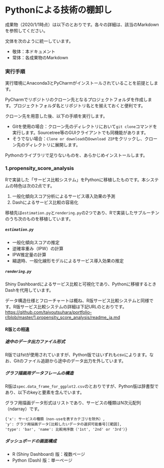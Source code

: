 # Pythonによる技術の棚卸し #
成果物（2020/1/1時点）は以下のとおりです。各々の詳細は、該当のMarkdownを参照してください。

文体を次のように統一しています。
* 敬体：本ドキュメント
* 常体：各成果物のMarkdown

### 実行手順
実行環境にAnaconda3とPyCharmがインストールされていることを前提とします。

PyCharmでリポジトリのクローン先となるプロジェクトフォルダを作成します。プロジェクトフォルダ名とリポジトリ名とを揃えておくと便利です。

クローン先を用意した後、以下の手順を実行します。
* Gitを使用の場合：クローン先のディレクトリにおいて`git clone`コマンドを実行します。Sourcetree等のGUIクライアントでも同機能があります。
* そうでない場合：`Clone or download`の`Download ZIP`をクリックし、クローン先のディレクトリに展開します。  

Pythonのライブラリで足りないものを、あらかじめインストールします。

### 1.propensity_score_analysis
Rで実装した「サービス比較システム」をPythonに移植したものです。本システムの特色は次の2点です。
1. 一般化傾向スコア分析によるサービス導入効果の予測
1. Dashによるサービス比較の容易化

移植先は`estimation.py`と`rendering.py`の2つであり、Rで実装したサブルーチンのうち次のものを移植しています。

##### `estimation.py`
* 一般化傾向スコアの推定
* 逆確率重み（IPW）の計算
* IPW推定量の計算
* 縮退時、一般化線形モデルによるサービス導入効果の推定

##### `rendering.py`
Shiny Dashboardによるサービス比較と可視化であり、Pythonに移植するときDashを代用しています。

データ構造仕様とフローチャートは概ね、R版サービス比較システムと同様です。R版サービス比較システムの詳細は下記URLのとおりです。  
https://github.com/taiyoutsuhara/portfolio-r/blob/master/1.propensity_score_analysis/readme_ja.md

#### R版との相違
##### 途中のデータ出力ファイル形式
R版ではfstが使用されていますが、Python版ではいずれもcsvによります。なお、Gitのファイル追跡から途中のデータ出力を外しています。

##### グラフ描画用データフレームの構造
R版は`spec.data_frame_for_ggplot2.csv`のとおりですが、Python版は辞書型であり、以下のkeyと要素を含んでいます。

グラフ用描画データ形式はリストであり、サービスの種類はN次元配列（ndarray）です。
```
{'x': サービスの種類（non-useを表すカテゴリを除外）,
'y': グラフ用描画データ[比較したいデータの選択可能番号][範囲],
'type': 'bar', 'name': 比較用序数（'1st', '2nd' or '3rd'）}
```

##### ダッシュボードの画面構成
* R (Shiny Dashboard) 版：複数ページ
* Python (Dash) 版：単一ページ